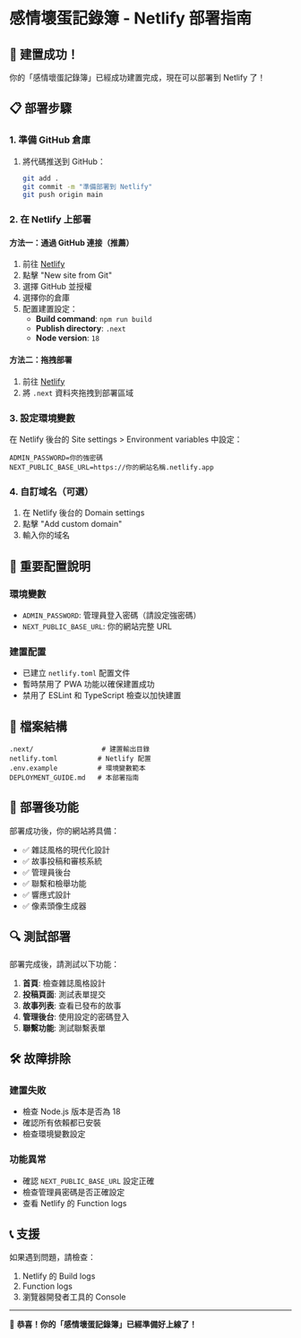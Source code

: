 # 感情壞蛋記錄簿 - Netlify 部署指南

## 🎉 建置成功！

你的「感情壞蛋記錄簿」已經成功建置完成，現在可以部署到 Netlify 了！

## 📋 部署步驟

### 1. 準備 GitHub 倉庫

1. 將代碼推送到 GitHub：
   ```bash
   git add .
   git commit -m "準備部署到 Netlify"
   git push origin main
   ```

### 2. 在 Netlify 上部署

#### 方法一：通過 GitHub 連接（推薦）

1. 前往 [Netlify](https://netlify.com)
2. 點擊 "New site from Git"
3. 選擇 GitHub 並授權
4. 選擇你的倉庫
5. 配置建置設定：
   - **Build command**: `npm run build`
   - **Publish directory**: `.next`
   - **Node version**: `18`

#### 方法二：拖拽部署

1. 前往 [Netlify](https://netlify.com)
2. 將 `.next` 資料夾拖拽到部署區域

### 3. 設定環境變數

在 Netlify 後台的 Site settings > Environment variables 中設定：

```
ADMIN_PASSWORD=你的強密碼
NEXT_PUBLIC_BASE_URL=https://你的網站名稱.netlify.app
```

### 4. 自訂域名（可選）

1. 在 Netlify 後台的 Domain settings
2. 點擊 "Add custom domain"
3. 輸入你的域名

## 🔧 重要配置說明

### 環境變數

- `ADMIN_PASSWORD`: 管理員登入密碼（請設定強密碼）
- `NEXT_PUBLIC_BASE_URL`: 你的網站完整 URL

### 建置配置

- 已建立 `netlify.toml` 配置文件
- 暫時禁用了 PWA 功能以確保建置成功
- 禁用了 ESLint 和 TypeScript 檢查以加快建置

## 📁 檔案結構

```
.next/                 # 建置輸出目錄
netlify.toml          # Netlify 配置
.env.example          # 環境變數範本
DEPLOYMENT_GUIDE.md   # 本部署指南
```

## 🚀 部署後功能

部署成功後，你的網站將具備：

- ✅ 雜誌風格的現代化設計
- ✅ 故事投稿和審核系統
- ✅ 管理員後台
- ✅ 聯繫和檢舉功能
- ✅ 響應式設計
- ✅ 像素頭像生成器

## 🔍 測試部署

部署完成後，請測試以下功能：

1. **首頁**: 檢查雜誌風格設計
2. **投稿頁面**: 測試表單提交
3. **故事列表**: 查看已發布的故事
4. **管理後台**: 使用設定的密碼登入
5. **聯繫功能**: 測試聯繫表單

## 🛠️ 故障排除

### 建置失敗
- 檢查 Node.js 版本是否為 18
- 確認所有依賴都已安裝
- 檢查環境變數設定

### 功能異常
- 確認 `NEXT_PUBLIC_BASE_URL` 設定正確
- 檢查管理員密碼是否正確設定
- 查看 Netlify 的 Function logs

## 📞 支援

如果遇到問題，請檢查：
1. Netlify 的 Build logs
2. Function logs
3. 瀏覽器開發者工具的 Console

---

🎊 **恭喜！你的「感情壞蛋記錄簿」已經準備好上線了！**

